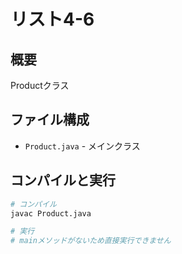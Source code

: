 # リスト4-6

## 概要
Productクラス

## ファイル構成
- `Product.java` - メインクラス

## コンパイルと実行
```bash
# コンパイル
javac Product.java

# 実行
# mainメソッドがないため直接実行できません
```
